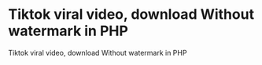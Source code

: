 # Tiktok viral video, download Without watermark in PHP
 Tiktok viral video, download Without watermark in PHP
